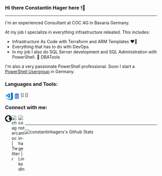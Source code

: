 ### Hi there Constantin Hager here !👋

---

I'm an experienced Consultant at COC AG in Bavaria Germany.

At my job I specialize in everything infrastructure releated. This includes:

- Infrastructure As Code with Terraform and ARM Templates ❤💖
- Everything that has to do with DevOps.
- In my job I also do SQL Server development and SQL Administration with PowerShell. 💖 DBATools

I'm also a very passionate PowerShell professional. Soon I start a [PowerShell Usergroup](https://www.meetup.com/de-DE/PowerShell-UserGroup-Inn-Salzach/) in Germany.

### Languages and Tools:

[<img align="left" alt="Visual Studio Code" width="26px" src="https://raw.githubusercontent.com/github/explore/80688e429a7d4ef2fca1e82350fe8e3517d3494d/topics/visual-studio-code/visual-studio-code.png" />]
[<img align="left" alt="SQL" width="26px" src="https://raw.githubusercontent.com/github/explore/80688e429a7d4ef2fca1e82350fe8e3517d3494d/topics/sql/sql.png" />]

### Connect with me:

[<img align="left" alt="the-itguy" width="22px" src="https://raw.githubusercontent.com/iconic/open-iconic/master/svg/globe.svg" />][website]
[<img align="left" alt="chagercoc | Twitter" width="22px" src="https://cdn.jsdelivr.net/npm/simple-icons@v3/icons/twitter.svg" />][twitter]
[<img align="left" alt="constantin-hager | LinkedIn" width="22px" src="https://cdn.jsdelivr.net/npm/simple-icons@v3/icons/linkedin.svg" />][linkedin]

<br />

---

<img align="left" alt="constantinhagers's Github Stats" src="https://github-readme-stats.vercel.app/api?username=constantinhager&show_icons=true&hide_border=true" />

[website]: https://the-itguy.de/
[twitter]: https://twitter.com/chagerCOC
[linkedin]: https://www.linkedin.com/in/constantin-hager-456ba615a/
